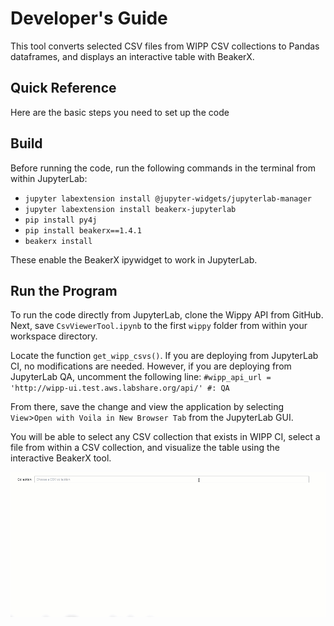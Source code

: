 # Developer's Guide
This tool converts selected CSV files from WIPP CSV collections to 
Pandas dataframes, and displays an interactive table with BeakerX.

## Quick Reference
Here are the basic steps you need to set up the code

## Build 
Before running the code, run the following commands in the terminal from 
within JupyterLab:

* `jupyter labextension install @jupyter-widgets/jupyterlab-manager`
* `jupyter labextension install beakerx-jupyterlab`
* `pip install py4j`
* `pip install beakerx==1.4.1`
* `beakerx install`

These enable the BeakerX ipywidget to work in JupyterLab.

## Run the Program
To run the code directly from JupyterLab, clone the Wippy API
from GitHub. Next, save `CsvViewerTool.ipynb` to the first `wippy` 
folder from within your workspace directory. 

Locate the function `get_wipp_csvs()`. If you are deploying from 
JupyterLab CI, no modifications are needed. However, if you are 
deploying from JupyterLab QA, uncomment the following line:
`#wipp_api_url = 'http://wipp-ui.test.aws.labshare.org/api/' #: QA`

From there, save the change and view the application by selecting 
`View`>`Open with Voila in New Browser Tab` from the JupyterLab GUI.

You will be able to select any CSV collection that exists in WIPP CI,
select a file from within a CSV collection, and visualize the table 
using the interactive BeakerX tool.

![til](csv_table_demo.gif)